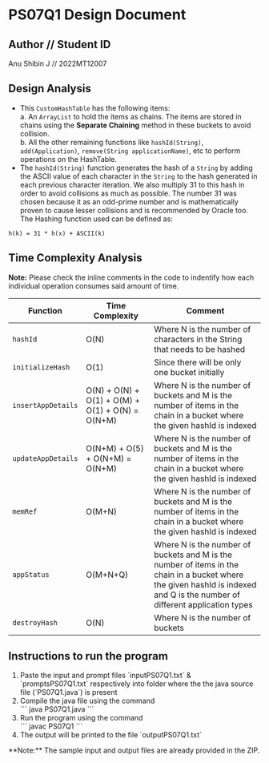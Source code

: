 # PS07Q1 Design Document

## Author // Student ID

Anu Shibin J // 2022MT12007

## Design Analysis

-   This `CustomHashTable` has the following items:  
     a. An `ArrayList` to hold the items as chains. The items are stored in chains using the **Separate Chaining** method in these buckets to avoid collision.  
     b. All the other remaining functions like `hashId(String)`, `add(Application)`, `remove(String applicationName)`, etc to perform operations on the HashTable.
-   The `hashId(String)` function generates the hash of a `String` by adding the ASCII value of each character in the `String` to the hash generated in each previous character iteration. We also multiply 31 to this hash in order to avoid collisions as much as possible. The number 31 was chosen because it as an odd-prime number and is mathematically proven to cause lesser collisions and is recommended by Oracle too. The Hashing function used can be defined as:

```
h(k) = 31 * h(x) + ASCII(k)
```

## Time Complexity Analysis

**Note:** Please check the inline comments in the code to indentify how each individual operation consumes said amount of time.

| Function           | Time Complexity                                  | Comment                                                                                                                                                                     |
| ------------------ | ------------------------------------------------ | --------------------------------------------------------------------------------------------------------------------------------------------------------------------------- |
| `hashId`           | O(N)                                             | Where N is the number of characters in the String that needs to be hashed                                                                                                   |
| `initializeHash`   | O(1)                                             | Since there will be only one bucket initially                                                                                                                               |
| `insertAppDetails` | O(N) + O(N) + O(1) + O(M) + O(1) + O(N) = O(N+M) | Where N is the number of buckets and M is the number of items in the chain in a bucket where the given hashId is indexed                                                    |
| `updateAppDetails` | O(N+M) + O(5) + O(N+M) = O(N+M)                  | Where N is the number of buckets and M is the number of items in the chain in a bucket where the given hashId is indexed                                                    |
| `memRef`           | O(M+N)                                           | Where N is the number of buckets and M is the number of items in the chain in a bucket where the given hashId is indexed                                                    |
| `appStatus`        | O(M+N+Q)                                         | Where N is the number of buckets and M is the number of items in the chain in a bucket where the given hashId is indexed and Q is the number of different application types |
| `destroyHash`      | O(N)                                             | Where N is the number of buckets                                                                                                                                            |

## Instructions to run the program
<ol>
<li>Paste the input and prompt files `inputPS07Q1.txt` & `promptsPS07Q1.txt` respectively into folder where the the java source file (`PS07Q1.java`) is present</li>
<li>Compile the java file using the command</li>
```
java PS07Q1.java
```
<li>Run the program using the command</li>
```
javac PS07Q1
```
<li>The output will be printed to the file `outputPS07Q1.txt`</li>
</ol>
**Note:** The sample input and output files are already provided in the ZIP.
